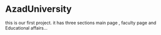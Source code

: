 # AzadUniversity
this is our first project.
it has three sections
main page , faculty page and Educational affairs...
